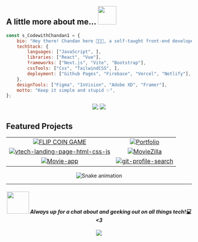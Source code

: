 <h2>A little more about me...  <img src="https://media.giphy.com/media/v1.Y2lkPTc5MGI3NjExY2VqaGNoNTltb2hlczlpcWRua25rYnd4am9hZ2VsaXpwMnhxZHV1byZlcD12MV9pbnRlcm5hbF9naWZfYnlfaWQmY3Q9cw/WUlplcMpOCEmTGBtBW/giphy.gif" width="50"></h2>

```javascript
const s_CodewithChandan1 = {
    bio: "Hey there! Chandan here 👩🏻‍💻, a self-taught front-end developer passionate about UI/UX.",
    techStack: {
        languages: ["JavaScript", ],
        libraries: ["React", "Vue"],
        frameworks: ["Next.js", "Vite", "Bootstrap"],
        cssTools: ["Css", "TailwindCSS", ],
        deployment: ["Github Pages", "Firebase", "Vercel", "Netlify"],
    },
    designTools: ["Figma", "InVision", "Adobe XD", "Framer"],
    motto: "Keep it simple and stupid ✨",
};
```

<div align="center">

  ![](https://bad-apple-github-readme.vercel.app/api?show_bg=1&username=CodewithChandan1&theme=dracula&hide_border=true&show_icons=true&include_all_commits=true&count_private=false)
  ![](https://github-readme-stats.vercel.app/api/top-langs/?username=CodewithChandan1&langs_count=10&theme=dracula&hide_border=true&include_all_commits=true&count_private=true&layout=compact)

</div>

## Featured Projects
<div align="center">
<table>
  <tr>
    <td align="center">
      <a href="https://github.com/CodewithChandan1/flip-coin-game">
        <img src="https://github-readme-stats.vercel.app/api/pin/?username=CodewithChandan1&theme=dracula&hide_border=true&show_icons=true&repo=FLIP COIN GAME" alt="FLIP COIN GAME" />
      </a>
    </td>
    <td align="center">
      <a href="https://github.com/CodewithChandan1/dev_chandan_dev">
        <img src="https://github-readme-stats.vercel.app/api/pin/?username=CodewithChandan1&theme=dracula&hide_border=true&show_icons=true&repo=Portfolio" alt=" Portfolio " />
      </a>
    </td>
  </tr>
  <tr>
    <td align="center">
      <a href="https://github.com/CodewithChandan1/vtech-landing-page-html-css-js">
        <img src="https://github-readme-stats.vercel.app/api/pin/?username=CodewithChandan1&theme=dracula&hide_border=true&show_icons=true&repo=vtech-landing-page-html-css-js" alt="vtech-landing-page-html-css-js" />
      </a>
    </td>
    <td align="center">
      <a href="https://github.com/CodewithChandan1/MovieZilla">
        <img src="https://github-readme-stats.vercel.app/api/pin/?username=CodewithChandan1&theme=dracula&hide_border=true&show_icons=true&repo=MovieZilla" alt="MovieZilla" />
      </a>
    </td>
  </tr>
  <tr>
    <td align="center">
      <a href="https://github.com/CodewithChandan1/Movie-app">
        <img src="https://github-readme-stats.vercel.app/api/pin/?username=CodewithChandan1&theme=dracula&hide_border=true&show_icons=true&repo=Movie-app" alt="Movie-app" />
      </a>
    </td>
    <td align="center">
      <a href="https://github.com/CodewithChandan1/git-profile-search">
        <img src="https://github-readme-stats.vercel.app/api/pin/?username=CodewithChandan1&theme=dracula&hide_border=true&show_icons=true&repo=git-profile-search" alt="git-profile-search" />
      </a>
    </td>
  </tr>
</table>

</div>

<div align="center">

  ![Snake animation](https://github.com/CodewithChandan1/CodewithChandan1/blob/output/github-contribution-grid-snake-dark.svg)

  ---
  #### <img src="https://media.giphy.com/media/lGhBlBMIN2XsEteTN3/giphy.gif" width="60"> <em><b>Always up for a chat about and geeking out on all things tech!</b>💻<3</em>

  ![](https://komarev.com/ghpvc/?username=CodewithChandan1&color=blueviolet)

</div>
